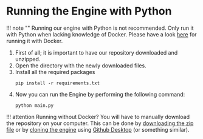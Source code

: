 # Running the Engine with Python

!!! note "" 
    Running our engine with Python is not recommended. Only run it with Python when lacking knowledge of Docker. Please have a look [here](https://docs.dematrading.ai/getting_started/running/running_docker) for running it with Docker.
    
1. First of all; it is important to have our repository downloaded and unzipped.
2. Open the directory with the newly downloaded files. 
3. Install all the required packages
   ```
   pip install -r requirements.txt
   ```
3. Now you can run the Engine by performing the following command: 
   ```
   python main.py
   ```
   
!!! attention Running without Docker? You will have to manually download the repository on your computer.
    This can be done by [downloading the zip file](https://github.com/dema-trading-ai/engine/archive/refs/heads/main.zip)
    or by [cloning the engine](https://github.com/dema-trading-ai/engine) using [Github Desktop](https://desktop.github.com)
    (or something similar). 